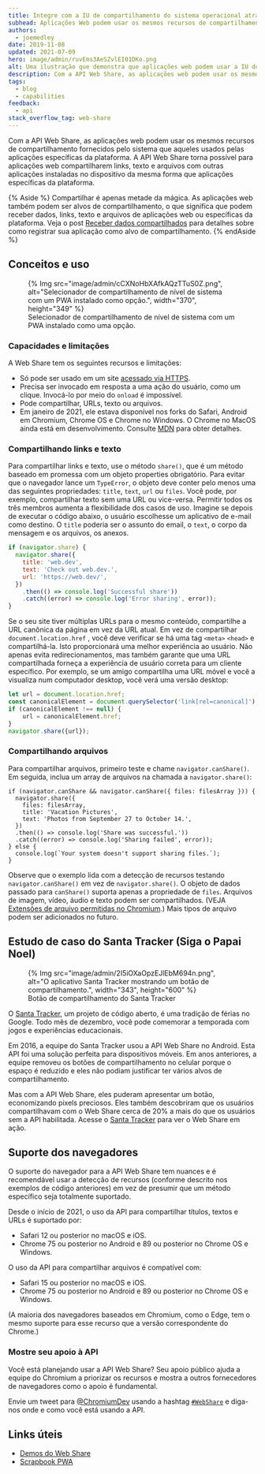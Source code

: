 ```yaml
---
title: Integre com a IU de compartilhamento do sistema operacional através da API Web Share
subhead: Aplicações Web podem usar os mesmos recursos de compartilhamento fornecidos pelo sistema que as aplicações específicas da plataforma.
authors:
  - joemedley
date: 2019-11-08
updated: 2021-07-09
hero: image/admin/ruvEms3AeSZvlEI01DKo.png
alt: Uma ilustração que demonstra que aplicações web podem usar a IU de compartilhamento fornecida pelo sistema.
description: Com a API Web Share, as aplicações web podem usar os mesmos recursos de compartilhamento fornecidos pelo sistema que aqueles usados pelas aplicações específicas da plataforma. A API Web Share torna possível para aplicações web compartilharem links, texto e arquivos com outras aplicações instaladas no dispositivo da mesma forma que aplicações específicas da plataforma.
tags:
  - blog
  - capabilities
feedback:
  - api
stack_overflow_tag: web-share
---
```


Com a API Web Share, as aplicações web podem usar os mesmos recursos de compartilhamento fornecidos pelo sistema que aqueles usados pelas aplicações específicas da plataforma. A API Web Share torna possível para aplicações web compartilharem links, texto e arquivos com outras aplicações instaladas no dispositivo da mesma forma que aplicações específicas da plataforma.

{% Aside %} Compartilhar é apenas metade da mágica. As aplicações web também podem ser alvos de compartilhamento, o que significa que podem receber dados, links, texto e arquivos de aplicações web ou específicas da plataforma. Veja o post [Receber dados compartilhados](/web-share-target/) para detalhes sobre como registrar sua aplicação como alvo de compartilhamento. {% endAside %}

## Conceitos e uso

<figure class="w-figure w-figure--inline-right">   {% Img src="image/admin/cCXNoHbXAfkAQzTTuS0Z.png", alt="Selecionador de compartilhamento de nível de sistema com um PWA instalado como opção.", width="370", height="349" %}   <figcaption class="w-figcaption w-figcaption--fullbleed">  Selecionador de compartilhamento de nível de sistema com um PWA instalado como uma opção.  </figcaption></figure>

### Capacidades e limitações

A Web Share tem os seguintes recursos e limitações:

- Só pode ser usado em um site [acessado via HTTPS](https://www.chromium.org/Home/chromium-security/prefer-secure-origins-for-powerful-new-features).
- Precisa ser invocado em resposta a uma ação do usuário, como um clique. Invocá-lo por meio do `onload` é impossível.
- Pode compartilhar, URLs, texto ou arquivos.
- Em janeiro de 2021, ele estava disponível nos forks do Safari, Android em Chromium, Chrome OS e Chrome no Windows. O Chrome no MacOS ainda está em desenvolvimento. Consulte [MDN](https://developer.mozilla.org/docs/Web/API/Navigator/share#Browser_compatibility) para obter detalhes.

### Compartilhando links e texto

Para compartilhar links e texto, use o método `share()`, que é um método baseado em promessa com um objeto properties obrigatório. Para evitar que o navegador lance um `TypeError`, o objeto deve conter pelo menos uma das seguintes propriedades: `title`, `text`, `url` ou `files`. Você pode, por exemplo, compartilhar texto sem uma URL ou vice-versa. Permitir todos os três membros aumenta a flexibilidade dos casos de uso. Imagine se depois de executar o código abaixo, o usuário escolhesse um aplicativo de e-mail como destino. O `title` poderia ser o assunto do email, o `text`, o corpo da mensagem e os arquivos, os anexos.

```js
if (navigator.share) {
  navigator.share({
    title: 'web.dev',
    text: 'Check out web.dev.',
    url: 'https://web.dev/',
  })
    .then(() => console.log('Successful share'))
    .catch((error) => console.log('Error sharing', error));
}
```

Se o seu site tiver múltiplas URLs para o mesmo conteúdo, compartilhe a URL canônica da página em vez da URL atual. Em vez de compartilhar `document.location.href` , você deve verificar se há uma tag `<meta>` `<head>` e compartilhá-la. Isto proporcionará uma melhor experiência ao usuário. Não apenas evita redirecionamentos, mas também garante que uma URL compartilhada forneça a experiência de usuário correta para um cliente específico. Por exemplo, se um amigo compartilha uma URL móvel e você a visualiza num computador desktop, você verá uma versão desktop:

```js
let url = document.location.href;
const canonicalElement = document.querySelector('link[rel=canonical]');
if (canonicalElement !== null) {
    url = canonicalElement.href;
}
navigator.share({url});
```

### Compartilhando arquivos

Para compartilhar arquivos, primeiro teste e chame `navigator.canShare()`. Em seguida, inclua um array de arquivos na chamada a `navigator.share()`:

```js/0-5
if (navigator.canShare && navigator.canShare({ files: filesArray })) {
  navigator.share({
    files: filesArray,
    title: 'Vacation Pictures',
    text: 'Photos from September 27 to October 14.',
  })
  .then(() => console.log('Share was successful.'))
  .catch((error) => console.log('Sharing failed', error));
} else {
  console.log(`Your system doesn't support sharing files.`);
}
```

Observe que o exemplo lida com a detecção de recursos testando `navigator.canShare()` em vez de `navigator.share()`. O objeto de dados passado para `canShare()` suporta apenas a propriedade de `files`. Arquivos de imagem, vídeo, áudio e texto podem ser compartilhados. (VEJA [Extensões de arquivo permitidas no Chromium](https://docs.google.com/document/d/1tKPkHA5nnJtmh2TgqWmGSREUzXgMUFDL6yMdVZHqUsg/edit?usp=sharing).) Mais tipos de arquivo podem ser adicionados no futuro.

## Estudo de caso do Santa Tracker (Siga o Papai Noel)

<figure class="w-figure w-figure--inline-right">   {% Img src="image/admin/2I5iOXaOpzEJlEbM694n.png", alt="O aplicativo Santa Tracker mostrando um botão de compartilhamento.", width="343", height="600" %}   <figcaption class="w-figcaption w-figcaption--fullbleed">    Botão de compartilhamento do Santa Tracker  </figcaption></figure>

O  [Santa Tracker](https://santatracker.google.com/), um projeto de código aberto, é uma tradição de férias no Google. Todo mês de dezembro, você pode comemorar a temporada com jogos e experiências educacionais.

Em 2016, a equipe do Santa Tracker usou a API Web Share no Android. Esta API foi uma solução perfeita para dispositivos móveis. Em anos anteriores, a equipe removeu os botões de compartilhamento no celular porque o espaço é reduzido e eles não podiam justificar ter vários alvos de compartilhamento.

Mas com a API Web Share, eles puderam apresentar um botão, economizando pixels preciosos. Eles também descobriram que os usuários compartilhavam com o Web Share cerca de 20% a mais do que os usuários sem a API habilitada. Acesse o [Santa Tracker](https://santatracker.google.com/) para ver o Web Share em ação.

## Suporte dos navegadores

O suporte do navegador para a API Web Share tem nuances e é recomendável usar a detecção de recursos (conforme descrito nos exemplos de código anteriores) em vez de presumir que um método específico seja totalmente suportado.

Desde o início de 2021, o uso da API para compartilhar títulos, textos e URLs é suportado por:

- Safari 12 ou posterior no macOS e iOS.
- Chrome 75 ou posterior no Android e 89 ou posterior no Chrome OS e Windows.

O uso da API para compartilhar arquivos é compatível com:

- Safari 15 ou posterior no macOS e iOS.
- Chrome 75 ou posterior no Android e 89 ou posterior no Chrome OS e Windows.

(A maioria dos navegadores baseados em Chromium, como o Edge, tem o mesmo suporte para esse recurso que a versão correspondente do Chrome.)

### Mostre seu apoio à API

Você está planejando usar a API Web Share? Seu apoio público ajuda a equipe do Chromium a priorizar os recursos e mostra a outros fornecedores de navegadores como o apoio é fundamental.

Envie um tweet para [@ChromiumDev](https://twitter.com/ChromiumDev) usando a hashtag [`#WebShare`](https://twitter.com/search?q=%23WebShare&src=recent_search_click&f=live) e diga-nos onde e como você está usando a API.

## Links úteis

- [Demos do Web Share](https://w3c.github.io/web-share/demos/share-files.html)
- [Scrapbook PWA](https://github.com/GoogleChrome/samples/blob/gh-pages/web-share/README.md#web-share-demo)
